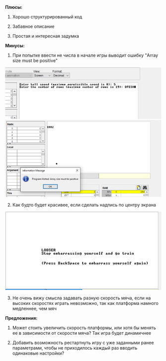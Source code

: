 **Плюсы:**

1) Хорошо структурированный код

2) Забавное описание

3) Простая и интересная задумка

**Минусы:**

1) При попытке ввести не числа в начале игры выводит ошибку
"Array size must be positive"

![alt text](reviewImages/image-1.png)
![alt text](reviewImages/image-2.png)

2) Как будто будет красивее, если сделать надпись по центру экрана

![alt text](reviewImages/image-3.png)

3) Не очень вижу смысла задавать разную скорость мяча, если на 
высоких скоростях играть невозможно, так как платформа намного медленнее, чем мяч


**Предложения:**

1) Может стоить увеличить скорость платформы, или хотя бы менять ее в зависимости от скорости мяча? 
Так игра будет динамичнее

2) Добавить возможность рестартнуть игру с уже заданными ранее параметрами,
чтобы не приходилось каждый раз вводить одинаковые настройки?

